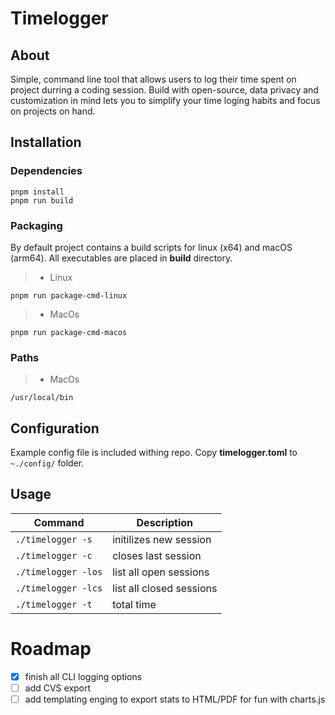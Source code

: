 # Timelogger

## About

Simple, command line tool that allows users to log their time spent on project durring a coding session.
Build with open-source, data privacy and customization in mind lets you to simplify your time loging habits and focus on projects on hand.

## Installation

### Dependencies

```
pnpm install
pnpm run build
```

### Packaging

By default project contains a build scripts for linux (x64) and macOS (arm64).
All executables are placed in **build** directory.

> -   Linux

```
pnpm run package-cmd-linux
```

> -   MacOs

```
pnpm run package-cmd-macos
```

### Paths

> -   MacOs

```
/usr/local/bin
```

## Configuration

Example config file is included withing repo.
Copy **timelogger.toml** to `~./config/` folder.

## Usage

| Command             | Description              |
| ------------------- | ------------------------ |
| `./timelogger -s`   | initilizes new session   |
| `./timelogger -c`   | closes last session      |
| `./timelogger -los` | list all open sessions   |
| `./timelogger -lcs` | list all closed sessions |
| `./timelogger -t`   | total time |

# Roadmap

-   [x] finish all CLI logging options
-   [ ] add CVS export
-   [ ] add templating enging to export stats to HTML/PDF for fun with charts.js
